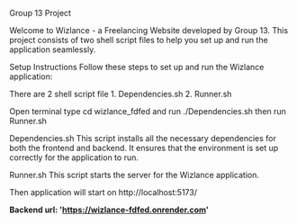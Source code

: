 Group 13 Project 

Welcome to Wizlance - a Freelancing Website developed by Group 13. This project consists of two shell script files to help you set up and run the application seamlessly. 

Setup Instructions 
    Follow these steps to set up and run the Wizlance application:

There are 2 shell script file 
    1. Dependencies.sh 
    2. Runner.sh

Open terminal type cd wizlance_fdfed and run ./Dependencies.sh 
then run Runner.sh

Dependencies.sh 
    This script installs all the necessary dependencies for both the frontend and backend. 
    It ensures that the environment is set up correctly for the application to run.

Runner.sh 
    This script starts the server for the Wizlance application. 

Then application will start on http://localhost:5173/

**Backend url: 'https://wizlance-fdfed.onrender.com'**